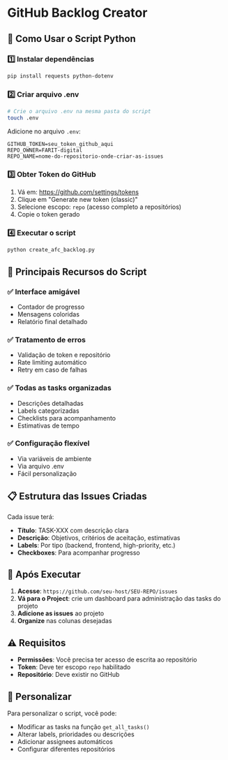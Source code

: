 # GitHub Backlog Creator

## 🚀 Como Usar o Script Python

### 1️⃣ Instalar dependências

```bash
pip install requests python-dotenv
```

### 2️⃣ Criar arquivo .env

```bash
# Crie o arquivo .env na mesma pasta do script
touch .env
```

Adicione no arquivo `.env`:

```env
GITHUB_TOKEN=seu_token_github_aqui
REPO_OWNER=FARIT-digital
REPO_NAME=nome-do-repositorio-onde-criar-as-issues
```

### 3️⃣ Obter Token do GitHub

1. Vá em: https://github.com/settings/tokens
2. Clique em "Generate new token (classic)"
3. Selecione escopo: `repo` (acesso completo a repositórios)
4. Copie o token gerado

### 4️⃣ Executar o script

```bash
python create_afc_backlog.py
```

## 🎯 Principais Recursos do Script

### ✅ Interface amigável
- Contador de progresso
- Mensagens coloridas
- Relatório final detalhado

### ✅ Tratamento de erros
- Validação de token e repositório
- Rate limiting automático
- Retry em caso de falhas

### ✅ Todas as tasks organizadas
- Descrições detalhadas
- Labels categorizadas
- Checklists para acompanhamento
- Estimativas de tempo

### ✅ Configuração flexível
- Via variáveis de ambiente
- Via arquivo .env
- Fácil personalização

## 📋 Estrutura das Issues Criadas

Cada issue terá:

- **Título**: TASK-XXX com descrição clara
- **Descrição**: Objetivos, critérios de aceitação, estimativas
- **Labels**: Por tipo (backend, frontend, high-priority, etc.)
- **Checkboxes**: Para acompanhar progresso

## 🔗 Após Executar

1. **Acesse**: `https://github.com/seu-host/SEU-REPO/issues`
2. **Vá para o Project**: crie um dashboard para administração das tasks do projeto
3. **Adicione as issues** ao projeto
4. **Organize** nas colunas desejadas

## ⚠️ Requisitos

- **Permissões**: Você precisa ter acesso de escrita ao repositório
- **Token**: Deve ter escopo `repo` habilitado
- **Repositório**: Deve existir no GitHub

## 🔧 Personalizar

Para personalizar o script, você pode:

- Modificar as tasks na função `get_all_tasks()`
- Alterar labels, prioridades ou descrições
- Adicionar assignees automáticos
- Configurar diferentes repositórios
